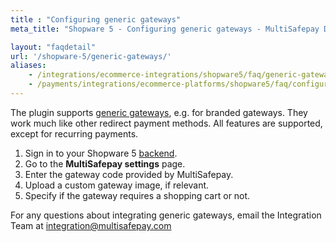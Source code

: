 ```yaml
---
title : "Configuring generic gateways"
meta_title: "Shopware 5 - Configuring generic gateways - MultiSafepay Docs"

layout: "faqdetail"
url: '/shopware-5/generic-gateways/'
aliases:
    - /integrations/ecommerce-integrations/shopware5/faq/generic-gateways
    - /payments/integrations/ecommerce-platforms/shopware5/faq/configuring-generic-gateways/
---
```


The plugin supports [generic gateways](/faq/general/generic-gateways/), e.g. for branded gateways. They work much like other redirect payment methods. All features are supported, except for recurring payments.

1. Sign in to your Shopware 5 [backend](/getting-started/glossary/#backend).
2. Go to the **MultiSafepay settings** page.
3. Enter the gateway code provided by MultiSafepay.
4. Upload a custom gateway image, if relevant.
5. Specify if the gateway requires a shopping cart or not.

For any questions about integrating generic gateways, email the Integration Team at <integration@multisafepay.com>


